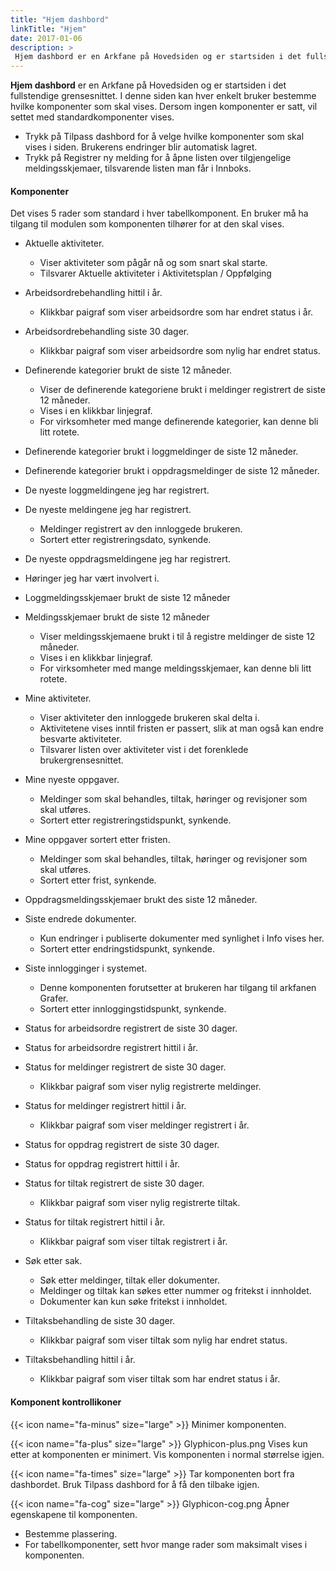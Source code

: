 ```yaml
---
title: "Hjem dashbord"
linkTitle: "Hjem"
date: 2017-01-06
description: >
 Hjem dashbord er en Arkfane på Hovedsiden og er startsiden i det fullstendige grensesnittet.
---
```

**Hjem dashbord** er en Arkfane på Hovedsiden og er startsiden i det fullstendige grensesnittet. I denne siden kan hver enkelt bruker bestemme hvilke komponenter som skal vises. Dersom ingen komponenter er satt, vil settet med standardkomponenter vises.

* Trykk på Tilpass dashbord for å velge hvilke komponenter som skal vises i siden. Brukerens endringer blir automatisk lagret.
* Trykk på Registrer ny melding for å åpne listen over tilgjengelige meldingsskjemaer, tilsvarende listen man får i Innboks.

#### Komponenter
Det vises 5 rader som standard i hver tabellkomponent. En bruker må ha tilgang til modulen som komponenten tilhører for at den skal vises.

* Aktuelle aktiviteter.
  - Viser aktiviteter som pågår nå og som snart skal starte.
  - Tilsvarer Aktuelle aktiviteter i Aktivitetsplan / Oppfølging

* Arbeidsordrebehandling hittil i år.
  - Klikkbar paigraf som viser arbeidsordre som har endret status i år.

* Arbeidsordrebehandling siste 30 dager.
  - Klikkbar paigraf som viser arbeidsordre som nylig har endret status.

* Definerende kategorier brukt de siste 12 måneder.
  - Viser de definerende kategoriene brukt i meldinger registrert de siste 12 måneder.
  - Vises i en klikkbar linjegraf.
  - For virksomheter med mange definerende kategorier, kan denne bli litt rotete.

* Definerende kategorier brukt i loggmeldinger de siste 12 måneder.

* Definerende kategorier brukt i oppdragsmeldinger de siste 12 måneder.
* De nyeste loggmeldingene jeg har registrert.
* De nyeste meldingene jeg har registrert.
  - Meldinger registrert av den innloggede brukeren.
  - Sortert etter registreringsdato, synkende.
* De nyeste oppdragsmeldingene jeg har registrert.
* Høringer jeg har vært involvert i.
* Loggmeldingsskjemaer brukt de siste 12 måneder
* Meldingsskjemaer brukt de siste 12 måneder
  - Viser meldingsskjemaene brukt i til å registre meldinger de siste 12 måneder.
  - Vises i en klikkbar linjegraf.
  - For virksomheter med mange meldingsskjemaer, kan denne bli litt rotete.
* Mine aktiviteter.
  - Viser aktiviteter den innloggede brukeren skal delta i.
  - Aktivitetene vises inntil fristen er passert, slik at man også kan endre besvarte aktiviteter.
  - Tilsvarer listen over aktiviteter vist i det forenklede brukergrensesnittet.
* Mine nyeste oppgaver.
  - Meldinger som skal behandles, tiltak, høringer og revisjoner som skal utføres.
  - Sortert etter registreringstidspunkt, synkende.
* Mine oppgaver sortert etter fristen.
  - Meldinger som skal behandles, tiltak, høringer og revisjoner som skal utføres.
  - Sortert etter frist, synkende.
* Oppdragsmeldingsskjemaer brukt des siste 12 måneder.
* Siste endrede dokumenter.
  - Kun endringer i publiserte dokumenter med synlighet i Info vises her.
  - Sortert etter endringstidspunkt, synkende.
* Siste innlogginger i systemet.
  - Denne komponenten forutsetter at brukeren har tilgang til arkfanen Grafer.
  - Sortert etter innloggingstidspunkt, synkende.
* Status for arbeidsordre registrert de siste 30 dager.
* Status for arbeidsordre registrert hittil i år.
* Status for meldinger registrert de siste 30 dager.
  - Klikkbar paigraf som viser nylig registrerte meldinger.
* Status for meldinger registrert hittil i år.
  - Klikkbar paigraf som viser meldinger registrert i år.
* Status for oppdrag registrert de siste 30 dager.
* Status for oppdrag registrert hittil i år.
* Status for tiltak registrert de siste 30 dager.
  - Klikkbar paigraf som viser nylig registrerte tiltak.
* Status for tiltak registrert hittil i år.
  - Klikkbar paigraf som viser tiltak registrert i år.
* Søk etter sak.
  - Søk etter meldinger, tiltak eller dokumenter.
  - Meldinger og tiltak kan søkes etter nummer og fritekst i innholdet.
  - Dokumenter kan kun søke fritekst i innholdet.
* Tiltaksbehandling de siste 30 dager.
  - Klikkbar paigraf som viser tiltak som nylig har endret status.
* Tiltaksbehandling hittil i år.
  - Klikkbar paigraf som viser tiltak som har endret status i år.

#### Komponent kontrollikoner

{{< icon name="fa-minus" size="large" >}} Minimer komponenten.

{{< icon name="fa-plus" size="large" >}} Glyphicon-plus.png Vises kun etter at komponenten er minimert. Vis komponenten i normal størrelse igjen.

{{< icon name="fa-times" size="large" >}}  Tar komponenten bort fra dashbordet. Bruk Tilpass dashbord for å få den tilbake igjen.

{{< icon name="fa-cog" size="large" >}} Glyphicon-cog.png Åpner egenskapene til komponenten.
  - Bestemme plassering.
  - For tabellkomponenter, sett hvor mange rader som maksimalt vises i komponenten.
